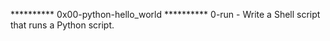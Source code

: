********** 0x00-python-hello_world **********
0-run - Write a Shell script that runs a Python script.
